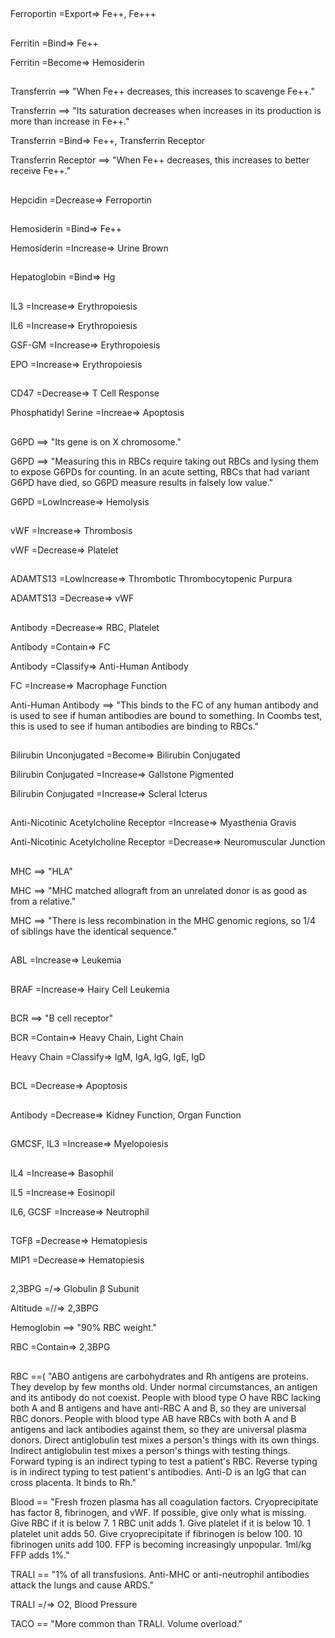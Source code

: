 ##

Ferroportin =Export=> Fe++, Fe+++

##

Ferritin =Bind=> Fe++

Ferritin =Become=> Hemosiderin

##

Transferrin ==> "When Fe++ decreases, this increases to scavenge Fe++."

Transferrin ==> "Its saturation decreases when increases in its production is more than increase in Fe++."

Transferrin =Bind=> Fe++, Transferrin Receptor

Transferrin Receptor ==> "When Fe++ decreases, this increases to better receive Fe++."

##

Hepcidin =Decrease=> Ferroportin

##

Hemosiderin =Bind=> Fe++

Hemosiderin =Increase=> Urine Brown

##

Hepatoglobin =Bind=> Hg

##

IL3 =Increase=> Erythropoiesis

IL6 =Increase=> Erythropoiesis

GSF-GM =Increase=> Erythropoiesis

EPO =Increase=> Erythropoiesis

##

CD47 =Decrease=> T Cell Response

Phosphatidyl Serine =Increae=> Apoptosis

##

G6PD ==> "Its gene is on X chromosome."

G6PD ==> "Measuring this in RBCs require taking out RBCs and lysing them to expose G6PDs for counting. In an acute setting, RBCs that had variant G6PD have died, so G6PD measure results in falsely low value."

G6PD =LowIncrease=> Hemolysis

##

vWF =Increase=> Thrombosis

vWF =Decrease=> Platelet

##

ADAMTS13 =LowIncrease=> Thrombotic Thrombocytopenic Purpura

ADAMTS13 =Decrease=> vWF

##

Antibody =Decrease=> RBC, Platelet

Antibody =Contain=> FC

Antibody =Classify=> Anti-Human Antibody

FC =Increase=> Macrophage Function

Anti-Human Antibody ==> "This binds to the FC of any human antibody and is used to see if human antibodies are bound to something. In Coombs test, this is used to see if human antibodies are binding to RBCs."

##

Bilirubin Unconjugated =Become=> Bilirubin Conjugated

Bilirubin Conjugated =Increase=> Gallstone Pigmented

Bilirubin Conjugated =Increase=> Scleral Icterus

##

Anti-Nicotinic Acetylcholine Receptor =Increase=> Myasthenia Gravis

Anti-Nicotinic Acetylcholine Receptor =Decrease=> Neuromuscular Junction

##

MHC ==> "HLA"

MHC ==> "MHC matched allograft from an unrelated donor is as good as from a relative."

MHC ==> "There is less recombination in the MHC genomic regions, so 1/4 of siblings have the identical sequence."

##

ABL =Increase=> Leukemia

##

BRAF =Increase=> Hairy Cell Leukemia

##

BCR ==> "B cell receptor"

BCR =Contain=> Heavy Chain, Light Chain

Heavy Chain =Classify=> IgM, IgA, IgG, IgE, IgD

##

BCL =Decrease=> Apoptosis

##

Antibody =Decrease=> Kidney Function, Organ Function

##

GMCSF, IL3 =Increase=> Myelopoiesis

##

IL4 =Increase=> Basophil

IL5 =Increase=> Eosinopil

IL6, GCSF =Increase=> Neutrophil

##

TGFβ =Decrease=> Hematopiesis

MIP1 =Decrease=> Hematopiesis

##

2,3BPG =/\=> Globulin β Subunit

Altitude =//=> 2,3BPG

Hemoglobin ==> "90% RBC weight."

RBC =Contain=> 2,3BPG

##

RBC ==( "ABO antigens are carbohydrates and Rh antigens are proteins. They develop by few months old. Under normal circumstances, an antigen and its antibody do not coexist. People with blood type O have RBC lacking both A and B antigens and have anti-RBC A and B, so they are universal RBC donors. People with blood type AB have RBCs with both A and B antigens and lack antibodies against them, so they are universal plasma donors. Direct antiglobulin test mixes a person's things with its own things. Indirect antiglobulin test mixes a person's things with testing things. Forward typing is an indirect typing to test a patient's RBC. Reverse typing is in indirect typing to test patient's antibodies. Anti-D is an IgG that can cross placenta. It binds to Rh."

Blood == "Fresh frozen plasma has all coagulation factors. Cryoprecipitate has factor 8, fibrinogen, and vWF. If possible, give only what is missing. Give RBC if it is below 7. 1 RBC unit adds 1. Give platelet if it is below 10. 1 platelet unit adds 50. Give cryoprecipitate if fibrinogen is below 100. 10 fibrinogen units add 100. FFP is becoming increasingly unpopular. 1ml/kg FFP adds 1%."

TRALI == "1% of all transfusions. Anti-MHC or anti-neutrophil antibodies attack the lungs and cause ARDS."

TRALI =/\=> O2, Blood Pressure

TACO == "More common than TRALI. Volume overload."
